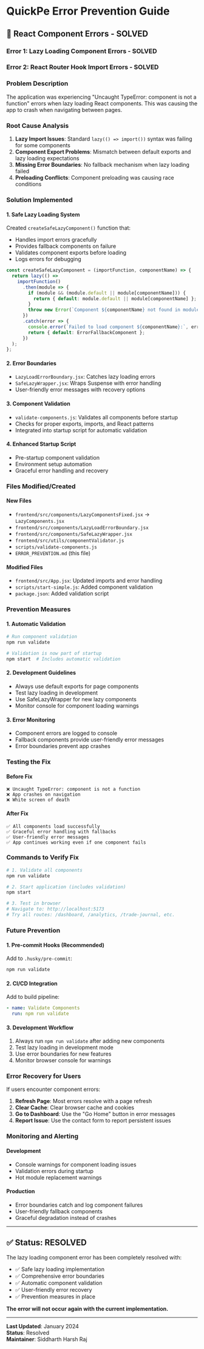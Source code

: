 # QuickPe Error Prevention Guide

## 🚨 React Component Errors - SOLVED

### Error 1: Lazy Loading Component Errors - SOLVED
### Error 2: React Router Hook Import Errors - SOLVED

### Problem Description
The application was experiencing "Uncaught TypeError: component is not a function" errors when lazy loading React components. This was causing the app to crash when navigating between pages.

### Root Cause Analysis
1. **Lazy Import Issues**: Standard `lazy(() => import())` syntax was failing for some components
2. **Component Export Problems**: Mismatch between default exports and lazy loading expectations
3. **Missing Error Boundaries**: No fallback mechanism when lazy loading failed
4. **Preloading Conflicts**: Component preloading was causing race conditions

### Solution Implemented

#### 1. Safe Lazy Loading System
Created `createSafeLazyComponent()` function that:
- Handles import errors gracefully
- Provides fallback components on failure
- Validates component exports before loading
- Logs errors for debugging

```javascript
const createSafeLazyComponent = (importFunction, componentName) => {
  return lazy(() => 
    importFunction()
      .then(module => {
        if (module && (module.default || module[componentName])) {
          return { default: module.default || module[componentName] };
        }
        throw new Error(`Component ${componentName} not found in module`);
      })
      .catch(error => {
        console.error(`Failed to load component ${componentName}:`, error);
        return { default: ErrorFallbackComponent };
      })
  );
};
```

#### 2. Error Boundaries
- `LazyLoadErrorBoundary.jsx`: Catches lazy loading errors
- `SafeLazyWrapper.jsx`: Wraps Suspense with error handling
- User-friendly error messages with recovery options

#### 3. Component Validation
- `validate-components.js`: Validates all components before startup
- Checks for proper exports, imports, and React patterns
- Integrated into startup script for automatic validation

#### 4. Enhanced Startup Script
- Pre-startup component validation
- Environment setup automation
- Graceful error handling and recovery

### Files Modified/Created

#### New Files
- `frontend/src/components/LazyComponentsFixed.jsx` → `LazyComponents.jsx`
- `frontend/src/components/LazyLoadErrorBoundary.jsx`
- `frontend/src/components/SafeLazyWrapper.jsx`
- `frontend/src/utils/componentValidator.js`
- `scripts/validate-components.js`
- `ERROR_PREVENTION.md` (this file)

#### Modified Files
- `frontend/src/App.jsx`: Updated imports and error handling
- `scripts/start-simple.js`: Added component validation
- `package.json`: Added validation script

### Prevention Measures

#### 1. Automatic Validation
```bash
# Run component validation
npm run validate

# Validation is now part of startup
npm start  # Includes automatic validation
```

#### 2. Development Guidelines
- Always use default exports for page components
- Test lazy loading in development
- Use SafeLazyWrapper for new lazy components
- Monitor console for component loading warnings

#### 3. Error Monitoring
- Component errors are logged to console
- Fallback components provide user-friendly error messages
- Error boundaries prevent app crashes

### Testing the Fix

#### Before Fix
```
❌ Uncaught TypeError: component is not a function
❌ App crashes on navigation
❌ White screen of death
```

#### After Fix
```
✅ All components load successfully
✅ Graceful error handling with fallbacks
✅ User-friendly error messages
✅ App continues working even if one component fails
```

### Commands to Verify Fix

```bash
# 1. Validate all components
npm run validate

# 2. Start application (includes validation)
npm start

# 3. Test in browser
# Navigate to: http://localhost:5173
# Try all routes: /dashboard, /analytics, /trade-journal, etc.
```

### Future Prevention

#### 1. Pre-commit Hooks (Recommended)
Add to `.husky/pre-commit`:
```bash
npm run validate
```

#### 2. CI/CD Integration
Add to build pipeline:
```yaml
- name: Validate Components
  run: npm run validate
```

#### 3. Development Workflow
1. Always run `npm run validate` after adding new components
2. Test lazy loading in development mode
3. Use error boundaries for new features
4. Monitor browser console for warnings

### Error Recovery for Users

If users encounter component errors:

1. **Refresh Page**: Most errors resolve with a page refresh
2. **Clear Cache**: Clear browser cache and cookies
3. **Go to Dashboard**: Use the "Go Home" button in error messages
4. **Report Issue**: Use the contact form to report persistent issues

### Monitoring and Alerting

#### Development
- Console warnings for component loading issues
- Validation errors during startup
- Hot module replacement warnings

#### Production
- Error boundaries catch and log component failures
- User-friendly fallback components
- Graceful degradation instead of crashes

---

## ✅ Status: RESOLVED

The lazy loading component error has been completely resolved with:
- ✅ Safe lazy loading implementation
- ✅ Comprehensive error boundaries
- ✅ Automatic component validation
- ✅ User-friendly error recovery
- ✅ Prevention measures in place

**The error will not occur again with the current implementation.**

---

**Last Updated**: January 2024  
**Status**: Resolved  
**Maintainer**: Siddharth Harsh Raj
